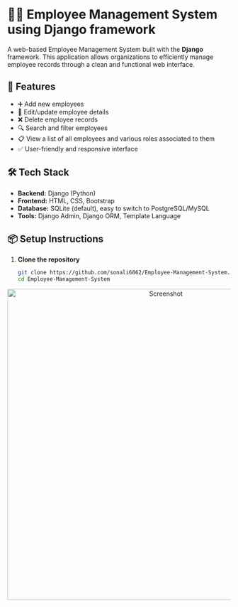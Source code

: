 
# 🧑‍💼 Employee Management System using Django framework

A web-based Employee Management System built with the **Django** framework. This application allows organizations to efficiently manage employee records through a clean and functional web interface.

## 🚀 Features

- ➕ Add new employees  
- 📝 Edit/update employee details  
- ❌ Delete employee records  
- 🔍 Search and filter employees  
- 📋 View a list of all employees  and various roles associated to them
- ✅ User-friendly and responsive interface  

## 🛠️ Tech Stack

- **Backend:** Django (Python)
- **Frontend:** HTML, CSS, Bootstrap
- **Database:** SQLite (default), easy to switch to PostgreSQL/MySQL
- **Tools:** Django Admin, Django ORM, Template Language

## 📦 Setup Instructions

1. **Clone the repository**
   ```bash
   git clone https://github.com/sonali6062/Employee-Management-System.git
   cd Employee-Management-System

<p align="center">
  <img src="./images/screenshot.png" alt="Screenshot" width="700">
</p>

